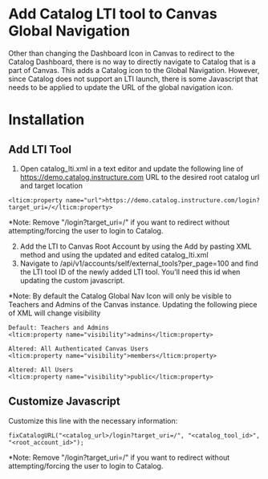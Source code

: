 # Add Catalog LTI tool to Canvas Global Navigation
Other than changing the Dashboard Icon in Canvas to redirect to the Catalog Dashboard, there is no way to directly navigate to Catalog that is a part of Canvas. This adds a Catalog icon to the Global Navigation. However, since Catalog does not support an LTI launch, there is some Javascript that needs to be applied to update the URL of the global navigation icon.

# Installation
## Add LTI Tool
1) Open catalog_lti.xml in a text editor and update the following line of https://demo.catalog.instructure.com URL to the desired root catalog url and target location

```
<lticm:property name="url">https://demo.catalog.instructure.com/login?target_uri=/</lticm:property>
```
*Note: Remove "/login?target_uri=/" if you want to redirect without attempting/forcing the user to login to Catalog.

2) Add the LTI to Canvas Root Account by using the Add by pasting XML method and using the updated and edited catalog_lti.xml
3) Navigate to <canvas-domain>/api/v1/accounts/self/external_tools?per_page=100 and find the LTI tool ID of the newly added LTI tool. You'll need this id when updating the custom javascript.
  
*Note: By default the Catalog Global Nav Icon will only be visible to Teachers and Admins of the Canvas instance. Updating the following piece of XML will change visibility
```
Default: Teachers and Admins
<lticm:property name="visibility">admins</lticm:property> 

Altered: All Authenticated Canvas Users
<lticm:property name="visibility">members</lticm:property> 

Altered: All Users
<lticm:property name="visibility">public</lticm:property> 

```

## Customize Javascript
Customize this line with the necessary information:
```
fixCatalogURL("<catalog_url>/login?target_uri=/", "<catalog_tool_id>", "<root_account_id>");
``` 
*Note: Remove "/login?target_uri=/" if you want to redirect without attempting/forcing the user to login to Catalog. 

